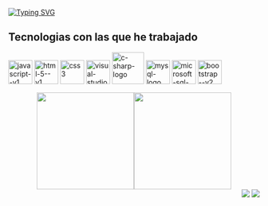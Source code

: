 <a href="https://git.io/typing-svg"
      ><img
        src="https://readme-typing-svg.demolab.com?font=Fira+Code&pause=1000&color=B6222F&width=435&lines=Hola!+Soy+Emita%2C+Ing.+de+Sistemas.+"
        alt="Typing SVG"
    /></a>
    <h2>Tecnologias con las que he trabajado</h2>
<p>
      <img width="48" height="48" src="https://img.icons8.com/color/48/javascript--v1.png" alt="javascript--v1"/>
      <img width="48" height="48" src="https://img.icons8.com/color/48/html-5--v1.png" alt="html-5--v1"/>
      <img width="48" height="48" src="https://img.icons8.com/fluency/48/css3.png" alt="css3"/>
      <img width="48" height="48" src="https://img.icons8.com/color/48/visual-studio--v2.png" alt="visual-studio--v2"/>
      <img width="64" height="64" src="https://img.icons8.com/nolan/64/c-sharp-logo.png" alt="c-sharp-logo"/>
      <img width="48" height="48" src="https://img.icons8.com/color/48/mysql-logo.png" alt="mysql-logo"/>
      <img width="48" height="48" src="https://img.icons8.com/color/48/microsoft-sql-server.png" alt="microsoft-sql-server"/> 
      <img width="48" height="48" src="https://img.icons8.com/color/48/bootstrap--v2.png" alt="bootstrap--v2"/>
</p>

<div align="rigth" style="display: flex; justify-content: center;">
  <a href="https://github.com/EmitaQuiel">
    <img height="195px" src="https://github-readme-stats.vercel.app/api/top-langs/?username=EmitaQuiel&layout=compact&langs_count=7&theme=one_dark_pro"/>
  </a>
      <a>
            <img style="width: 195px;" src="https://i.pinimg.com/originals/0a/d5/bb/0ad5bb032b0d35e4f27edcd713e67614.gif" />
      </a>
</div>

<div align="right"> 
  <a href="https://www.linkedin.com/in/cristinanevesb" target="_blank"><img src="https://img.shields.io/badge/-LinkedIn-%230077B5?style=for-the-badge&logo=linkedin&logoColor=white" target="_blank"></a> 
  <a href="mailto:anacristinabezerra.neves@gmail.com"><img src="https://img.shields.io/badge/-Gmail-%23333?style=for-the-badge&logo=gmail&logoColor=white" target="_blank"></a>
</div>
